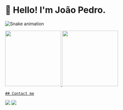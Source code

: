 # 👋 Hello! I'm João Pedro.

![Snake animation](https://github.com/torrescf/torrescf/blob/output/github-contribution-grid-snake.svg)

<div>
<a href="https://github.com/torrescf">
<img loading="lazy" height="180em" src="https://github-readme-stats.vercel.app/api/top-langs/?torrescf&layout=compact&langs_count=7&theme=dracula"/>
<img loading="lazy" height="180em" src="https://github-readme-stats.vercel.app/api?torrescf&show_icons=true&theme=dracula&include_all_commits=true&count_private=true"/>
</div>

    ## Contact me

<a href = "mailto:joaopedrooliveiradejesusm@gmail.com"><img loading="lazy" src="https://img.shields.io/badge/Gmail-D14836?style=for-the-badge&logo=gmail&logoColor=white" target="_blank"></a>
<a href="https://www.linkedin.com/in/joaopedrooliveiradejesusmachado/" target="_blank"><img loading="lazy" src="https://img.shields.io/badge/-LinkedIn-%230077B5?style=for-the-badge&logo=linkedin&logoColor=white" target="_blank"></a>   
</div>

